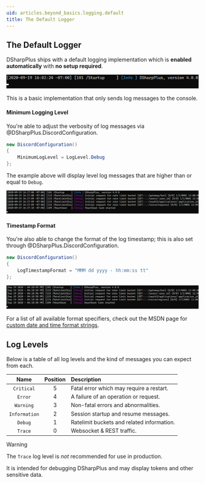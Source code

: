 ```yaml
---
uid: articles.beyond_basics.logging.default
title: The Default Logger
---
```


## The Default Logger

DSharpPlus ships with a default logging implementation which is **enabled automatically** with **no setup required**.

![Info Level Logging][0]

This is a basic implementation that only sends log messages to the console.

#### Minimum Logging Level

You're able to adjust the verbosity of log messages via @DSharpPlus.DiscordConfiguration.

```cs
new DiscordConfiguration()
{
    MinimumLogLevel = LogLevel.Debug
};
```

The example above will display level log messages that are higher than or equal to `Debug`.

![Debug Level Logging][1]

#### Timestamp Format

You're also able to change the format of the log timestamp; this is also set through @DSharpPlus.DiscordConfiguration.

```cs
new DiscordConfiguration()
{
    LogTimestampFormat = "MMM dd yyyy - hh:mm:ss tt"
};
```

![The Real Timestamp Format][2]

For a list of all available format specifiers, check out the MSDN page for [custom date and time format strings][3].

## Log Levels

Below is a table of all log levels and the kind of messages you can expect from each.

Name          | Position | Description
:------------:|:--------:|:------------
`Critical`    | 5        | Fatal error which may require a restart.
`Error`       | 4        | A failure of an operation or request.
`Warning`     | 3        | Non-fatal errors and abnormalities.
`Information` | 2        | Session startup and resume messages.
`Debug`       | 1        | Ratelimit buckets and related information.
`Trace`       | 0        | Websocket & REST traffic.

>[!WARNING]
> The `Trace` log level is *not* recommended for use in production.
>
> It is intended for debugging DSharpPlus and may display tokens and other sensitive data.

<!-- LINKS -->
[0]: ../../../images/beyond_basics_logging_default_01.png
[1]: ../../../images/beyond_basics_logging_default_02.png
[2]: ../../../images/beyond_basics_logging_default_03.png
[3]: https://docs.microsoft.com/en-us/dotnet/standard/base-types/custom-date-and-time-format-strings#day-d-format-specifier
